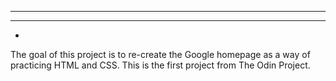 -----
---
-

The goal of this project is to re-create the Google homepage as a way of practicing HTML and CSS. 
This is the first project from The Odin Project.

